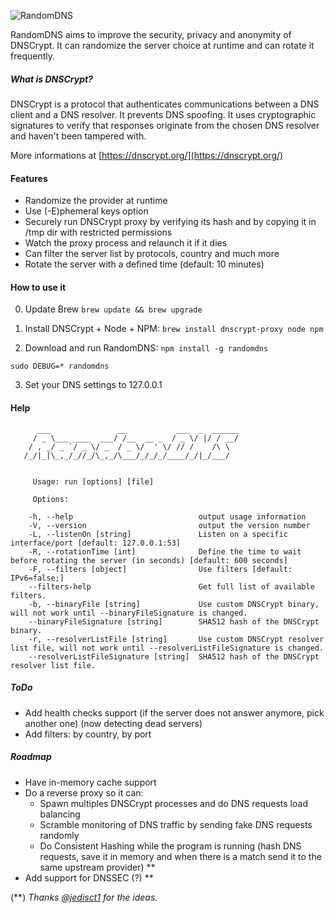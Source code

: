 ![RandomDNS](https://raw.githubusercontent.com/pwnsdx/RandomDNS/master/screenshot.jpg)

RandomDNS aims to improve the security, privacy and anonymity of DNSCrypt. It can randomize the server choice at runtime and can rotate it frequently.

##### What is DNSCrypt?

DNSCrypt is a protocol that authenticates communications between a DNS client and a DNS resolver. It prevents DNS spoofing. It uses cryptographic signatures to verify that responses originate from the chosen DNS resolver and haven't been tampered with.

More informations at [https://dnscrypt.org/](https://dnscrypt.org/)

#### Features

- Randomize the provider at runtime
- Use (-E)phemeral keys option
- Securely run DNSCrypt proxy by verifying its hash and by copying it in /tmp dir with restricted permissions
- Watch the proxy process and relaunch it if it dies
- Can filter the server list by protocols, country and much more
- Rotate the server with a defined time (default: 10 minutes)

#### How to use it

0) Update Brew
```brew update && brew upgrade```

1) Install DNSCrypt + Node + NPM:
```brew install dnscrypt-proxy node npm```

2) Download and run RandomDNS:
```npm install -g randomdns```

```sudo DEBUG=* randomdns```

3) Set your DNS settings to 127.0.0.1

#### Help

```
      ___               __           ___  _  ______
     / _ \___ ____  ___/ /__  __ _  / _ \/ |/ / __/
    / , _/ _ `/ _ \/ _  / _ \/  ' \/ // /    /\ \  
   /_/|_|\_,_/_//_/\_,_/\___/_/_/_/____/_/|_/___/  
   
   
     Usage: run [options] [file]
   
     Options:
   
   	-h, --help                            output usage information
   	-V, --version                         output the version number
   	-L, --listenOn [string]               Listen on a specific interface/port [default: 127.0.0.1:53]
   	-R, --rotationTime [int]              Define the time to wait before rotating the server (in seconds) [default: 600 seconds]
   	-F, --filters [object]                Use filters [default: IPv6=false;]
   	--filters-help                        Get full list of available filters.
   	-b, --binaryFile [string]             Use custom DNSCrypt binary, will not work until --binaryFileSignature is changed.
   	--binaryFileSignature [string]        SHA512 hash of the DNSCrypt binary.
   	-r, --resolverListFile [string]       Use custom DNSCrypt resolver list file, will not work until --resolverListFileSignature is changed.
   	--resolverListFileSignature [string]  SHA512 hash of the DNSCrypt resolver list file.
```

##### ToDo

- Add health checks support (if the server does not answer anymore, pick another one) (now detecting dead servers)
- Add filters: by country, by port

##### Roadmap

- Have in-memory cache support
- Do a reverse proxy so it can:
	- Spawn multiples DNSCrypt processes and do DNS requests load balancing
	- Scramble monitoring of DNS traffic by sending fake DNS requests randomly
	- Do Consistent Hashing while the program is running (hash DNS requests, save it in memory and when there is a match send it to the same upstream provider) \*\*
- Add support for DNSSEC (?) \*\*

(\*\*) *Thanks [@jedisct1](https://github.com/jedisct1) for the ideas.*